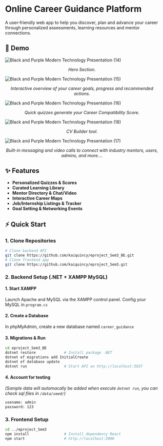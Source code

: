# Online Career Guidance Platform

A user‐friendly web app to help you discover, plan and advance your career through personalized assessments, learning resources and mentor connections.

## 🚀 Demo

![Black and Purple Modern Technology Presentation (14)](https://github.com/user-attachments/assets/50b5a1ad-1018-4a8d-8174-87330ea10ca8)
<p align="center"><em>Hero Section.</em></p>


![Black and Purple Modern Technology Presentation (15)](https://github.com/user-attachments/assets/ce1a909f-d396-4bbf-8c8d-4da7f3586a3e)
<p align="center"><em>Interactive overview of your career goals, progress and recommended actions.</em></p>

![Black and Purple Modern Technology Presentation (16)](https://github.com/user-attachments/assets/af9cfc7b-139d-48f4-a2bc-5b099e6ee4b7)
<p align="center"><em>Quick quizzes generate your Career Compatibility Score.</em></p>

![Black and Purple Modern Technology Presentation (18)](https://github.com/user-attachments/assets/6f104213-f71c-41dc-8255-d1c38db1eaf0)
<p align="center"><em>CV Builder tool.</em></p>

![Black and Purple Modern Technology Presentation (17)](https://github.com/user-attachments/assets/7401ff46-b0b3-44d7-ba4f-fd244d733d81)
<p align="center"><em>Built-in messaging and video calls to connect with industry mentors, users, admins, and more....</em></p>

## ✨ Features

- **Personalized Quizzes & Scores**  
- **Curated Learning Library**  
- **Mentor Directory & Chat/Video**  
- **Interactive Career Maps**  
- **Job/Internship Listings & Tracker**  
- **Goal Setting & Networking Events**

## ⚡ Quick Start

### 1. Clone Repositories

```bash
# Clone backend API
git clone https://github.com/kaiquincy/eproject_Sem3_BE.git
# Clone frontend app
git clone https://github.com/kaiquincy/eproject_Sem3.git
```

### 2. Backend Setup (.NET + XAMPP MySQL)

#### 1. Start XAMPP
Launch Apache and MySQL via the XAMPP control panel.
Config your MySQL in ```program.cs```

#### 2. Create a Database
In phpMyAdmin, create a new database named ```career_guidance```

#### 3. Migrations & Run
```bash
cd eproject_Sem3_BE
dotnet restore             # Install package .NET
dotnet ef migrations add InitialCreate
dotnet ef database update
dotnet run                 # Start API on http://localhost:5037
```

#### 4. Account for testing
*(Sample data will automacally be added when execute ```dotnet run```, you can check sql files in ```/data/seed/```)*
```bash
usename: admin
password: 123
```

### 3. Frontend Setup

```bash
cd ../eproject_Sem3
npm install                # Install dependency React
npm start                  # http://localhost:3000
```
